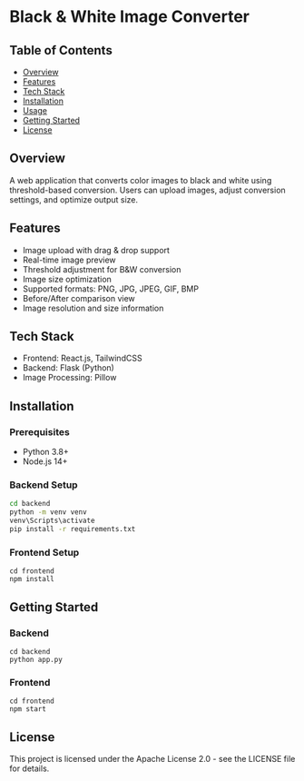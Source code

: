 # Black & White Image Converter

## Table of Contents
- [Overview](#overview)
- [Features](#features)
- [Tech Stack](#tech-stack)
- [Installation](#installation)
- [Usage](#usage)
- [Getting Started](#getting-started)
- [License](#license)

## Overview
A web application that converts color images to black and white using threshold-based conversion. Users can upload images, adjust conversion settings, and optimize output size.

## Features
- Image upload with drag & drop support
- Real-time image preview
- Threshold adjustment for B&W conversion
- Image size optimization
- Supported formats: PNG, JPG, JPEG, GIF, BMP
- Before/After comparison view
- Image resolution and size information

## Tech Stack
- Frontend: React.js, TailwindCSS
- Backend: Flask (Python)
- Image Processing: Pillow

## Installation

### Prerequisites
- Python 3.8+
- Node.js 14+

### Backend Setup
```bash
cd backend
python -m venv venv
venv\Scripts\activate
pip install -r requirements.txt
```

### Frontend Setup
```
cd frontend
npm install
```

## Getting Started

### Backend
```
cd backend
python app.py
```

### Frontend
```
cd frontend
npm start
```

## License
This project is licensed under the Apache License 2.0 - see the LICENSE file for details.
